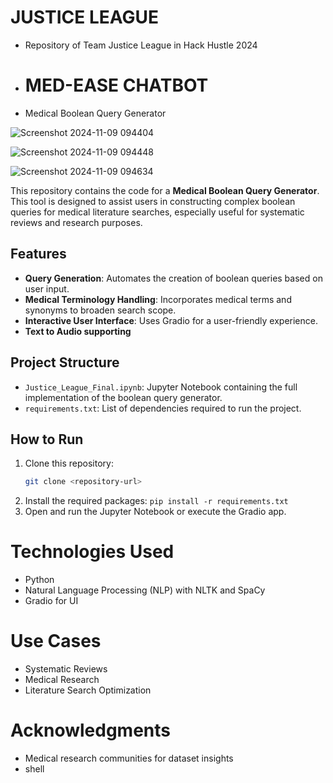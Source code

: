# JUSTICE LEAGUE
- Repository of Team Justice League in Hack Hustle 2024
- # MED-EASE CHATBOT
- Medical Boolean Query Generator

![Screenshot 2024-11-09 094404](https://github.com/user-attachments/assets/a03bff59-c173-477f-ad61-5d33d852b61c)


![Screenshot 2024-11-09 094448](https://github.com/user-attachments/assets/f4de2d79-31ba-4605-a432-a5eafc308ede)



![Screenshot 2024-11-09 094634](https://github.com/user-attachments/assets/4f08bf94-4146-4b55-88c6-3f2423010354)


This repository contains the code for a **Medical Boolean Query Generator**. This tool is designed to assist users in constructing complex boolean queries for medical literature searches, especially useful for systematic reviews and research purposes.

## Features
- **Query Generation**: Automates the creation of boolean queries based on user input.
- **Medical Terminology Handling**: Incorporates medical terms and synonyms to broaden search scope.
- **Interactive User Interface**: Uses Gradio for a user-friendly experience.
- **Text to Audio supporting**

## Project Structure
- `Justice_League_Final.ipynb`: Jupyter Notebook containing the full implementation of the boolean query generator.
- `requirements.txt`: List of dependencies required to run the project.

## How to Run
1. Clone this repository:
   ```bash
   git clone <repository-url>
2. Install the required packages:
`pip install -r requirements.txt`
3. Open and run the Jupyter Notebook or execute the Gradio app.
# Technologies Used  
- Python 
- Natural Language Processing (NLP) with NLTK and SpaCy  
- Gradio for UI  
# Use Cases   
- Systematic Reviews   
- Medical Research    
- Literature Search Optimization    
# Acknowledgments   
- Medical research communities for dataset insights
- shell

